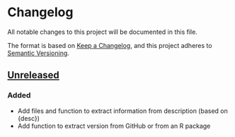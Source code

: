 # Changelog

All notable changes to this project will be documented in this file.

The format is based on [Keep a Changelog](https://keepachangelog.com/en/1.1.0/), and this project adheres
to [Semantic Versioning](https://semver.org/spec/v2.0.0.html).


## [Unreleased]

### Added

* Add files and function to extract information from description (based on {desc})
* Add function to extract version from GitHub or from an R package


[Unreleased]: https://github.com/TanguyBarthelemy/releaser/compare/main...HEAD

